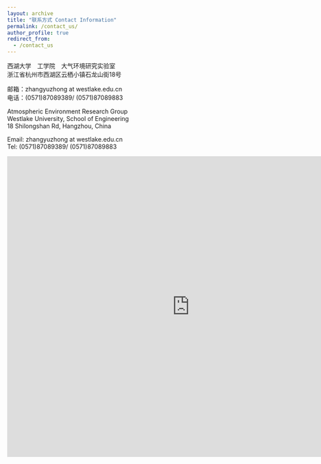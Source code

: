 ```yaml
---
layout: archive
title: "联系方式 Contact Information"
permalink: /contact_us/
author_profile: true
redirect_from:
  - /contact_us
---
```



西湖大学　工学院　大气环境研究实验室  
浙江省杭州市西湖区云栖小镇石龙山街18号
     
邮箱：zhangyuzhong at westlake.edu.cn  
电话：(0571)87089389/ (0571)87089883  

Atmospheric Environment Research Group  
Westlake University, School of Engineering  
18 Shilongshan Rd, Hangzhou, China  
   
Email: zhangyuzhong at westlake.edu.cn  
Tel: (0571)87089389/ (0571)87089883  

<!--p style="text-decoration:underline;"><a href="/talkmap.html">See a map of all the places I've given a talk!</a></p-->
<iframe src="https://febfly.github.io/group/talkmap/campus_location.html" height="700" width="850" style="border:none;"></iframe>
